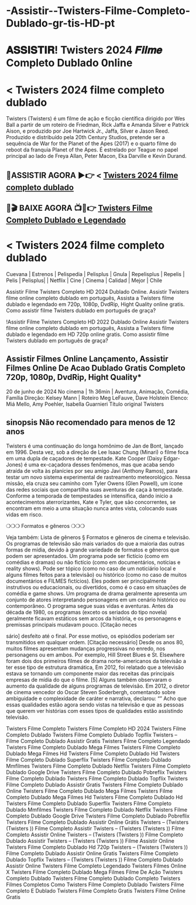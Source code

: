# -Assistir--Twisters-Filme-Completo-Dublado-gr-tis-HD-pt
# 𝐀𝐒𝐒𝐈𝐒𝐓𝐈𝐑! Twisters 2024 𝑭𝒊𝒍𝒎𝒆 Completo Dublado 0nline
# < Twisters 2024 filme completo dublado
Twisters (Twisters) é um filme de ação e ficção científica dirigido por Wes Ball a partir de um roteiro de Friedman, Rick Jaffa e Amanda Silver e Patrick Aison, e produzido por Joe Hartwick Jr., Jaffa, Silver e Jason Reed. Produzido e distribuído pela 20th Century Studios, pretende ser a sequência de War for the Planet of the Apes (2017) e o quarto filme do reboot da franquia Planet of the Apes. É estrelado por Teague no papel principal ao lado de Freya Allan, Peter Macon, Eka Darville e Kevin Durand.

## 🔴ASSISTIR AGORA ▶️👉 < [Twisters 2024 filme completo dublado](https://jasstwatch.com/pt/movie/718821)

## 🔴🎬 BAIXE AGORA 📺📱👉 [Twisters Filme Completo Dublado e Legendado](https://jasstwatch.com/pt/movie/718821)

# < Twisters 2024 filme completo dublado

Cuevana | Estrenos | Pelispedia | Pelisplus | Gnula | Repelisplus | Repelis | Pelis | Pelisplus| | Netflix | Cine | Cinema | Calidad | Mejor | Chile

Assistir Filme Twisters Completo HD 2024 Dublado Online. Assistir Twisters filme online completo dublado em português, Assista a Twisters filme dublado e legendado em 720p, 1080p, DvdRip, Hight Quality online gratis. Como assistir filme Twisters dublado em português de graça?

!Assistir Filme Twisters Completo HD 2022 Dublado Online Assistir Twisters filme online completo dublado em português, Assista a Twisters filme dublado e legendado em HD 720p online gratis. Como assistir filme Twisters dublado em português de graça?

##  Assistir Filmes Online Lançamento, Assistir Filmes Online De Acao Dublado Gratis Completo 720p, 1080p, DvdRip, Hight Quality*

20 de junho de 2024 No cinema | 1h 36min | Aventura, Animação, Comédia, Família
Direção: Kelsey Mann | Roteiro Meg LeFauve, Dave Holstein
Elenco: Miá Mello, Amy Poehler, Isabella Guarnieri
Título original Twisters

##  sinopsis Não recomendado para menos de 12 anos

Twisters é uma continuação do longa homônimo de Jan de Bont, lançado em 1996. Desta vez, sob a direção de Lee Isaac Chung (Minari) o filme foca em uma dupla de caçadores de tempestade. Kate Cooper (Daisy Edgar-Jones) é uma ex-caçadora desses fenômenos, mas que acaba sendo atraída de volta às planícies por seu amigo Javi (Anthony Ramos), para testar um novo sistema experimental de rastreamento meteorológico. Nessa missão, ela cruza seu caminho com Tyler Owens (Glen Powell), um ícone das redes sociais que compartilha suas aventuras de caça à tempestade. Conforme a temporada de tempestades se intensifica, dando início a acontecimentos aterrorizantes, Kate e Tyler, que são concorrentes, se encontram em meio a uma situação nunca antes vista, colocando suas vidas em risco. 

❍❍❍ Formatos e gêneros ❍❍❍

Veja também: Lista de gêneros § Formatos e gêneros de cinema e televisão. Os programas de televisão são mais variados do que a maioria das outras formas de mídia, devido à grande variedade de formatos e gêneros que podem ser apresentados. Um programa pode ser fictício (como em comédias e dramas) ou não fictício (como em documentários, notícias e reality shows). Pode ser tópico (como no caso de um noticiário local e alguns filmes feitos para a televisão) ou histórico (como no caso de muitos documentários e FILMES fictícios). Eles podem ser principalmente instrutivos ou educacionais, ou divertidos, como é o caso em situações de comédia e game shows. Um programa de drama geralmente apresenta um conjunto de atores interpretando personagens em um cenário histórico ou contemporâneo. O programa segue suas vidas e aventuras. Antes da década de 1980, os programas (exceto os seriados do tipo novela) geralmente ficavam estáticos sem arcos da história, e os personagens e premissas principais mudavam pouco. [Citação neces

sário] desfeito até o final. Por esse motivo, os episódios poderiam ser transmitidos em qualquer ordem. [Citação necessário] Desde os anos 80, muitos filmes apresentam mudanças progressivas no enredo, nos personagens ou em ambos. Por exemplo, Hill Street Blues e St. Elsewhere foram dois dos primeiros filmes de drama norte-americanos da televisão a ter esse tipo de estrutura dramática, Em 2012, foi relatado que a televisão estava se tornando um componente maior das receitas das principais empresas de mídia do que o filme. [5] Alguns também observaram o aumento da qualidade de alguns programas de televisão. Em 2012, o diretor de cinema vencedor do Oscar Steven Soderbergh, comentando sobre ambiguidade e complexidade de caráter e narrativa, declarou: “” Acho que essas qualidades estão agora sendo vistas na televisão e que as pessoas que querem ver histórias com esses tipos de qualidades estão assistindo televisão.

Twisters Filme Completo
Twisters Filme Completo HD 2024
Twisters Filme Completo Dublado
Twisters Filme Completo Dublado Topflix
Twisters – Filme Completo Dublado Assistir Gratis
Twisters Filme Completo Legendado
Twisters Filme Completo Dublado Mega Filmes
Twisters Filme Completo Dublado Mega Filmes Hd
Twisters Filme Completo Dublado Hd
Twisters Filme Completo Dublado Superflix
Twisters Filme Completo Dublado Mmfilmes
Twisters Filme Completo Dublado Netflix
Twisters Filme Completo Dublado Google Drive
Twisters Filme Completo Dublado Pobreflix
Twisters Filme Completo Dublado
Twisters Filme Completo Dublado Topflix
Twisters Filme Completo Dublado Assistir Gratis
Twisters Filme Completo Dublado Online
Twisters Filme Completo Dublado Mega Filmes
Twisters Filme Completo Dublado Mega Filmes Hd
Twisters Filme Completo Dublado Hd
Twisters Filme Completo Dublado Superflix
Twisters Filme Completo Dublado Mmfilmes
Twisters Filme Completo Dublado Netflix
Twisters Filme Completo Dublado Google Drive
Twisters Filme Completo Dublado Pobreflix
Twisters Filme Completo Dublado Assistir Online Grátis
Twisters – (Twisters (Twisters )) Filme Completo Assistir
Twisters – (Twisters (Twisters )) Filme Completo Assistir Online
Twisters – (Twisters (Twisters )) Filme Completo Dublado Assistir
Twisters – (Twisters (Twisters )) Filme Assistir Online
Twisters Filme Completo Dublado Hd 720p
Twisters – (Twisters (Twisters )) Filme Completo Dublado Assistir Online Gratis
Twisters Filme Completo Dublado Topflix
Twisters – (Twisters (Twisters )) Filme Completo Dublado Assistir Online
Twisters Filme Completo Legendado
Twisters Filmes Online X
Twisters Filme Completo Dublado Mega Filmes
Filme De Ação Twisters Completo Dublado
Twisters Filme Completo Dublado Completo
Twisters Filmes Completos
Como Twisters Filme Completo Dublado
Twisters Filme Completo E Dublado
Twisters Filme Completo Gratis
Twisters Filme Online Gratis
